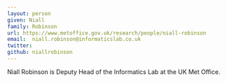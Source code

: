```yaml
---
layout: person
given: Niall
family: Robinson
url: https://www.metoffice.gov.uk/research/people/niall-robinson
email:  niall.robinson@informaticslab.co.uk
twitter:
github: niallrobinson
---
```


Niall Robinson is Deputy Head of the Informatics Lab at the UK Met Office.

